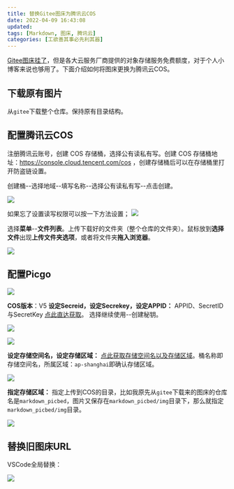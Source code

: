 ```yaml
---
title: 替换Gitee图床为腾讯云COS
date: 2022-04-09 16:43:08
updated:
tags: [Markdown, 图床, 腾讯云]
categories: [工欲善其事必先利其器]
---
```


[Gitee图床挂了](https://cloud.tencent.com/developer/article/1964208)，但是各大云服务厂商提供的对象存储服务免费额度，对于个人小博客来说也够用了。下面介绍如何将图床更换为腾讯云COS。


## 下载原有图片

从`gitee`下载整个仓库。保持原有目录结构。

## 配置腾讯云COS

注册腾讯云账号，创建 COS 存储桶，选择公有读私有写。创建 COS 存储桶地址：https://console.cloud.tencent.com/cos ，创建存储桶后可以在存储桶里打开防盗链设置。

创建桶--选择地域--填写名称--选择公有读私有写--点击创建。

![](https://picbed-1311007548.cos.ap-shanghai.myqcloud.com/markdown_picbed/img/202204091731554.png)

如果忘了设置读写权限可以按一下方法设置；
![](https://picbed-1311007548.cos.ap-shanghai.myqcloud.com/markdown_picbed/img/202204091727355.png)

选择**菜单**--**文件列表**。上传下载好的文件夹（整个仓库的文件夹）。鼠标放到**选择文件**出现**上传文件夹选项**，或者将文件夹**拖入浏览器**。

![](https://picbed-1311007548.cos.ap-shanghai.myqcloud.com/markdown_picbed/img/202204091727353.png)

## 配置Picgo

![](https://picbed-1311007548.cos.ap-shanghai.myqcloud.com/markdown_picbed/img/202204091727351.png)

**COS版本**：V5
**设定Secreid，设定Secrekey，设定APPID：** APPID、SecretID与SecretKey [点此直达获取](https://console.cloud.tencent.com/cam/capi)。
选择继续使用--创建秘钥。

![](https://picbed-1311007548.cos.ap-shanghai.myqcloud.com/202204091715578.png)

![](https://picbed-1311007548.cos.ap-shanghai.myqcloud.com/markdown_picbed/img/202204091727352.png)

**设定存储空间名，设定存储区域：** [点此获取存储空间名以及存储区域](https://console.cloud.tencent.com/cos/bucket)。桶名称即存储空间名，所属区域：`ap-shanghai`即确认存储区域。

![](https://picbed-1311007548.cos.ap-shanghai.myqcloud.com/markdown_picbed/img/202204091727354.png)

**指定存储区域：**
指定上传到COS的目录，比如我原先从`gitee`下载来的图床的仓库名是`markdown_picbed`，图片又保存在`markdown_picbed/img`目录下，那么就指定`markdown_picbed/img`目录。

![](https://picbed-1311007548.cos.ap-shanghai.myqcloud.com/markdown_picbed/img/202204091722487.png)

## 替换旧图床URL

VSCode全局替换：

![](https://picbed-1311007548.cos.ap-shanghai.myqcloud.com/markdown_picbed/img/202204091753809.png)